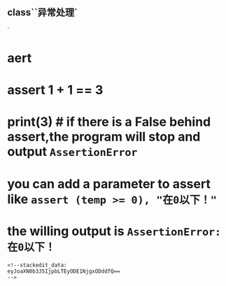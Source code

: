 ## class``异常处理`

`
# aert

# assert 1 + 1 == 3
# print(3) # if there is a False behind assert,the program will stop and output `AssertionError`

# you can add a parameter to assert like `assert (temp >= 0), "在0以下！"` 
# the willing output is `AssertionError: 在0以下！`
```
<!--stackedit_data:
eyJoaXN0b3J5IjpbLTEyODE1NjgxODddfQ==
-->
